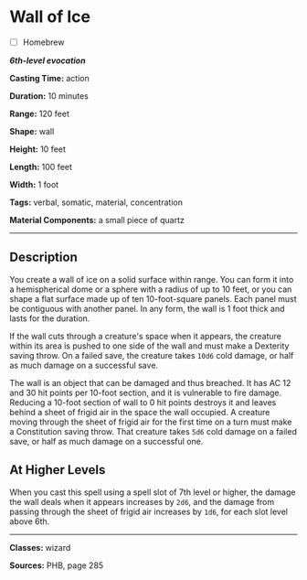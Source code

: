 # Wall of Ice

- [ ] Homebrew

***6th-level evocation***

**Casting Time:** action

**Duration:** 10 minutes

**Range:** 120 feet

**Shape:** wall

**Height:** 10 feet

**Length:** 100 feet

**Width:** 1 foot

**Tags:** verbal, somatic, material, concentration

**Material Components:** a small piece of quartz

---

## Description
You create a wall of ice on a solid surface within range.
You can form it into a hemispherical dome or a sphere with a radius of up to 10 feet, or you can shape a flat surface made up of ten 10-foot-square panels.
Each panel must be contiguous with another panel.
In any form, the wall is 1 foot thick and lasts for the duration.

If the wall cuts through a creature's space when it appears, the creature within its area is pushed to one side of the wall and must make a Dexterity saving throw.
On a failed save, the creature takes `10d6` cold damage, or half as much damage on a successful save.

The wall is an object that can be damaged and thus breached.
It has AC 12 and 30 hit points per 10-foot section, and it is vulnerable to fire damage.
Reducing a 10-foot section of wall to 0 hit points destroys it and leaves behind a sheet of frigid air in the space the wall occupied.
A creature moving through the sheet of frigid air for the first time on a turn must make a Constitution saving throw.
That creature takes `5d6` cold damage on a failed save, or half as much damage on a successful one.

## At Higher Levels
When you cast this spell using a spell slot of 7th level or higher, the damage the wall deals when it appears increases by `2d6`, and the damage from passing through the sheet of frigid air increases by `1d6`, for each slot level above 6th.

---

**Classes:** wizard

**Sources:** PHB, page 285
